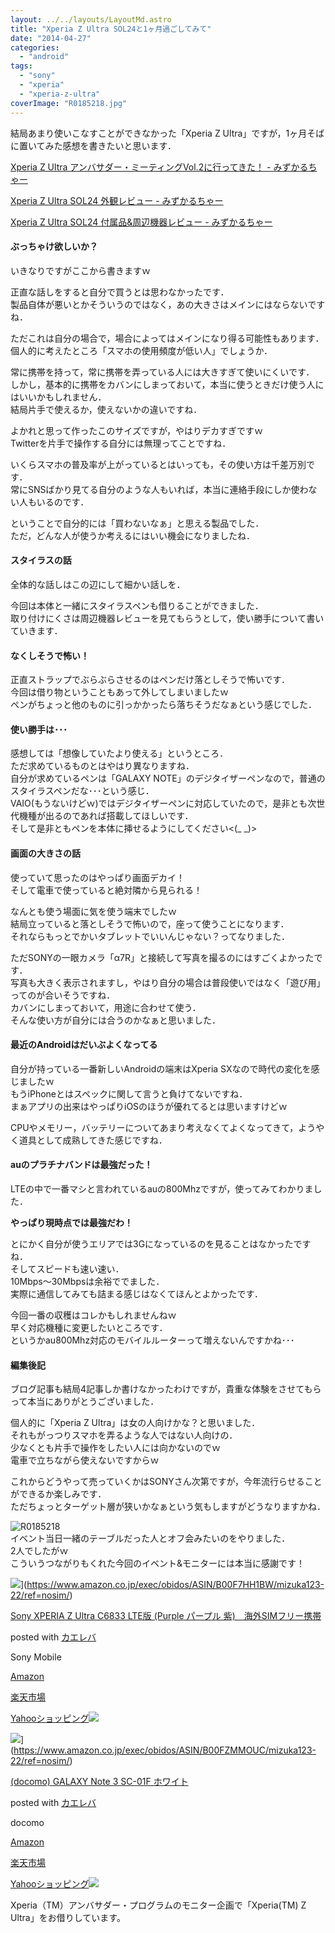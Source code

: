 ```yaml
---
layout: ../../layouts/LayoutMd.astro
title: "Xperia Z Ultra SOL24と1ヶ月過ごしてみて"
date: "2014-04-27"
categories: 
  - "android"
tags: 
  - "sony"
  - "xperia"
  - "xperia-z-ultra"
coverImage: "R0185218.jpg"
---
```


結局あまり使いこなすことができなかった「Xperia Z Ultra」ですが，1ヶ月そばに置いてみた感想を書きたいと思います．

[Xperia Z Ultra アンバサダー・ミーティングVol\.2に行ってきた！ \- みずかるちゃー](https://mizuka123.net/archive/5459/)

[Xperia Z Ultra SOL24 外観レビュー \- みずかるちゃー](https://mizuka123.net/archive/5465/)

[Xperia Z Ultra SOL24 付属品&周辺機器レビュー \- みずかるちゃー](https://mizuka123.net/archive/5497/)

#### ぶっちゃけ欲しいか？

いきなりですがここから書きますｗ

正直な話しをすると自分で買うとは思わなかったです．  
製品自体が悪いとかそういうのではなく，あの大きさはメインにはならないですね．

ただこれは自分の場合で，場合によってはメインになり得る可能性もあります．  
個人的に考えたところ「スマホの使用頻度が低い人」でしょうか．

常に携帯を持って，常に携帯を弄っている人には大きすぎて使いにくいです．  
しかし，基本的に携帯をカバンにしまっておいて，本当に使うときだけ使う人にはいいかもしれません．  
結局片手で使えるか，使えないかの違いですね．

よかれと思って作ったこのサイズですが，やはりデカすぎですｗ  
Twitterを片手で操作する自分には無理ってことですね．

いくらスマホの普及率が上がっているとはいっても，その使い方は千差万別です．  
常にSNSばかり見てる自分のような人もいれば，本当に連絡手段にしか使わない人もいるのです．

ということで自分的には「買わないなぁ」と思える製品でした．  
ただ，どんな人が使うか考えるにはいい機会になりましたね．

#### スタイラスの話

全体的な話しはこの辺にして細かい話しを．

今回は本体と一緒にスタイラスペンも借りることができました．  
取り付けにくさは周辺機器レビューを見てもらうとして，使い勝手について書いていきます．

#### なくしそうで怖い！

正直ストラップでぶらぶらさせるのはペンだけ落としそうで怖いです．  
今回は借り物ということもあって外してしまいましたｗ  
ペンがちょっと他のものに引っかかったら落ちそうだなぁという感じでした．

#### 使い勝手は･･･

感想しては「想像していたより使える」というところ．  
ただ求めているものとはやはり異なりますね．  
自分が求めているペンは「GALAXY NOTE」のデジタイザーペンなので，普通のスタイラスペンだな･･･という感じ．  
VAIO(もうないけどｗ)ではデジタイザーペンに対応していたので，是非とも次世代機種が出るのであれば搭載してほしいです．  
そして是非ともペンを本体に挿せるようにしてください<(\_ \_)>

#### 画面の大きさの話

使っていて思ったのはやっぱり画面デカイ！  
そして電車で使っていると絶対隣から見られる！

なんとも使う場面に気を使う端末でしたｗ  
結局立っていると落としそうで怖いので，座って使うことになります．  
それならもっとでかいタブレットでいいんじゃない？ってなりました．

ただSONYの一眼カメラ「α7R」と接続して写真を撮るのにはすごくよかったです．  
写真も大きく表示されますし，やはり自分の場合は普段使いではなく「遊び用」ってのが合いそうですね．  
カバンにしまっておいて，用途に合わせて使う．  
そんな使い方が自分には合うのかなぁと思いました．

#### 最近のAndroidはだいぶよくなってる

自分が持っている一番新しいAndroidの端末はXperia SXなので時代の変化を感じましたｗ  
もうiPhoneとはスペックに関して言うと負けてないですね．  
まぁアプリの出来はやっぱりiOSのほうが優れてるとは思いますけどｗ

CPUやメモリー，バッテリーについてあまり考えなくてよくなってきて，ようやく道具として成熟してきた感じですね．

#### auのプラチナバンドは最強だった！

LTEの中で一番マシと言われているauの800Mhzですが，使ってみてわかりました．

**やっぱり現時点では最強だわ！**

とにかく自分が使うエリアでは3Gになっているのを見ることはなかったですね．  
そしてスピードも速い速い．  
10Mbps～30Mbpsは余裕ででました．  
実際に通信してみても詰まる感じはなくてほんとよかったです．

今回一番の収穫はコレかもしれませんねｗ  
早く対応機種に変更したいところです．  
というかau800Mhz対応のモバイルルーターって増えないんですかね･･･

#### 編集後記

ブログ記事も結局4記事しか書けなかったわけですが，貴重な体験をさせてもらって本当にありがとうございました．

個人的に「Xperia Z Ultra」は女の人向けかな？と思いました．  
それもがっつりスマホを弄るような人ではない人向けの．  
少なくとも片手で操作をしたい人には向かないのでｗ  
電車で立ちながら使えないですからｗ

これからどうやって売っていくかはSONYさん次第ですが，今年流行らせることができるか楽しみです．  
ただちょっとターゲット層が狭いかなぁという気もしますがどうなりますかね．

![R0185218](/archive/images/R0185218.jpg "R0185218")   
イベント当日一緒のテーブルだった人とオフ会みたいのをやりました．  
2人でしたがｗ  
こういうつながりもくれた今回のイベント&モニターには本当に感謝です！

![](/archive/images/418-t4tES7L._SL160_.jpg)](https://www.amazon.co.jp/exec/obidos/ASIN/B00F7HH1BW/mizuka123-22/ref=nosim/)

[Sony XPERIA Z Ultra C6833 LTE版 (Purple パープル 紫)　海外SIMフリー携帯](https://www.amazon.co.jp/exec/obidos/ASIN/B00F7HH1BW/mizuka123-22/ref=nosim/)

posted with [カエレバ](http://kaereba.com)

Sony Mobile

[Amazon](http://www.amazon.co.jp/gp/search?keywords=C6833&__mk_ja_JP=%83J%83%5E%83J%83i&tag=mizuka123-22 "アマゾン")

[楽天市場](http://hb.afl.rakuten.co.jp/hgc/032b53ee.4b34c5ee.0f4a541e.f440145e/?pc=http%3A%2F%2Fsearch.rakuten.co.jp%2Fsearch%2Fmall%2FC6833%2F-%2Ff.1-p.1-s.1-sf.0-st.A-v.2%3Fx%3D0%26scid%3Daf_ich_link_urltxt%26m%3Dhttp%3A%2F%2Fm.rakuten.co.jp%2F "楽天市場")

[Yahooショッピング![](//ad.jp.ap.valuecommerce.com/servlet/gifbanner?sid=3066752&pid=881990642)](//ck.jp.ap.valuecommerce.com/servlet/referral?sid=3066752&pid=881990642&vc_url=http%3A%2F%2Fshopping.search.yahoo.co.jp%2Fsearch%3FuIv%3Don%26ei%3DUTF-8%26tab_ex%3Dcommerce%26slider%3D0%26va%3DC6833 "Yahooショッピング")

![](/archive/images/41mApjScfTL._SL160_.jpg)](https://www.amazon.co.jp/exec/obidos/ASIN/B00FZMMOUC/mizuka123-22/ref=nosim/)

[(docomo) GALAXY Note 3 SC-01F ホワイト](https://www.amazon.co.jp/exec/obidos/ASIN/B00FZMMOUC/mizuka123-22/ref=nosim/)

posted with [カエレバ](http://kaereba.com)

docomo

[Amazon](http://www.amazon.co.jp/gp/search?keywords=SC-01F&__mk_ja_JP=%83J%83%5E%83J%83i&tag=mizuka123-22 "アマゾン")

[楽天市場](http://hb.afl.rakuten.co.jp/hgc/032b53ee.4b34c5ee.0f4a541e.f440145e/?pc=http%3A%2F%2Fsearch.rakuten.co.jp%2Fsearch%2Fmall%2FSC-01F%2F-%2Ff.1-p.1-s.1-sf.0-st.A-v.2%3Fx%3D0%26scid%3Daf_ich_link_urltxt%26m%3Dhttp%3A%2F%2Fm.rakuten.co.jp%2F "楽天市場")

[Yahooショッピング![](//ad.jp.ap.valuecommerce.com/servlet/gifbanner?sid=3066752&pid=881990642)](//ck.jp.ap.valuecommerce.com/servlet/referral?sid=3066752&pid=881990642&vc_url=http%3A%2F%2Fshopping.search.yahoo.co.jp%2Fsearch%3FuIv%3Don%26ei%3DUTF-8%26tab_ex%3Dcommerce%26slider%3D0%26va%3DSC-01F "Yahooショッピング")

Xperia（TM）アンバサダー・プログラムのモニター企画で「Xperia(TM) Z Ultra」をお借りしています。
